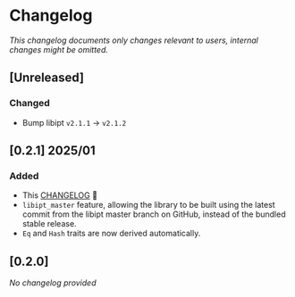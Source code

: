 # Changelog

_This changelog documents only changes relevant to users, internal changes might be omitted._

## [Unreleased]

### Changed
- Bump libipt `v2.1.1` -> `v2.1.2`

## [0.2.1] 2025/01

### Added

- This [CHANGELOG](./CHANGELOG.md) 🎉
- `libipt_master` feature, allowing the library to be built using the latest commit from the libipt master branch on 
GitHub, instead of the bundled stable release.
- `Eq` and `Hash` traits are now derived automatically.

## [0.2.0]

_No changelog provided_
